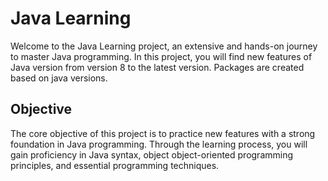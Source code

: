 # Java Learning
Welcome to the Java Learning project, an extensive and hands-on journey to master Java programming. In this project, you will find new features of Java version from version 8 to the latest version. Packages are created based on java versions.


## Objective
The core objective of this project is to practice new features with a strong foundation in Java programming. Through the learning process, you will gain proficiency in Java syntax, object object-oriented programming principles, and essential programming techniques.